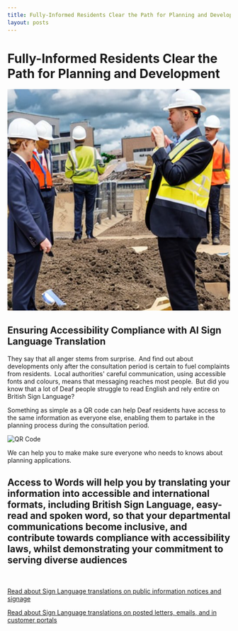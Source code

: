 ```yaml
---
title: Fully-Informed Residents Clear the Path for Planning and Development 
layout: posts
---
```


# Fully-Informed Residents Clear the Path for Planning and Development 

![Construction site](/posts/images/construction-site.png)

## Ensuring Accessibility Compliance with AI Sign Language Translation

They say that all anger stems from surprise.  And find out about developments only after the consultation period is certain to fuel complaints from residents.  Local authorities' careful communication, using accessible fonts and colours, means that messaging reaches most people.  But did you know that a lot of Deaf people struggle to read English and rely entire on British Sign Language?

Something as simple as a QR code can help Deaf residents have access to the same information as everyone else, enabling them to partake in the planning process during the consultation period.

![QR Code](/posts/images/qr-contact.png)

We can help you to make make sure everyone who needs to knows about planning applications.

## Access to Words will help you by translating your information into accessible and international formats, including British Sign Language, easy-read and spoken word, so that your departmental communications become inclusive, and contribute towards compliance with accessibility laws, whilst demonstrating your commitment to serving diverse audiences

<br/>

[Read about Sign Language translations on public information notices and signage](/solutions/gazette)

[Read about Sign Language translations on posted letters, emails, and in customer portals](/solutions/correspondent)
